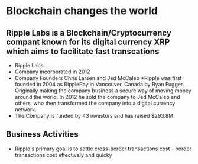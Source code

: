 # Blockchain changes the world
## Ripple Labs is a Blockchain/Cryptocurrency compant known for its digital currency XRP which aims to facilitate fast transcations
* Ripple Labs
* Company incorporated in 2012
* Company Founders Chris Larsen and Jed McCaleb
*Ripple was first founded in 2004 as RipplePay in Vancouver, Canada by Ryan Fugger. Originally making the company business a secure way of moving money around the world. In 2012 he sold the company to Jed McCaleb and others, who then transformed the company into a digital currency network.
* The Company is funded by 43 investors and has raised $293.8M
 ##  Business Activities
 * Ripple's primary goal is to settle cross-border transactions cost - border transactions cost effectively and quicky
